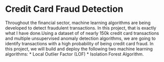 # Credit Card Fraud Detection 
 Throughout the financial sector, machine learning algorithms are being developed to detect fraudulent transactions.  In this project, that is exactly what I have done.Using a dataset of of nearly 150k credit card transactions and multiple unsupervised anomaly detection algorithms, we are going to identify transactions with a high probability of being credit card fraud.  In this project, we will build and deploy the following two machine learning algorithms:  * Local Outlier Factor (LOF) * Isolation Forest Algorithm.
